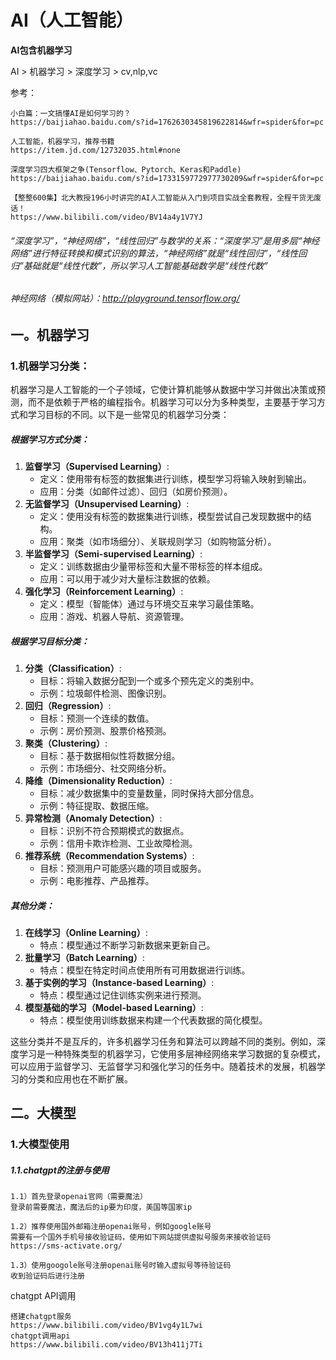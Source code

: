 # AI（人工智能）

**AI包含机器学习**

AI > 机器学习 > 深度学习 > cv,nlp,vc

参考：

```
小白篇：一文搞懂AI是如何学习的？
https://baijiahao.baidu.com/s?id=1762630345819622814&wfr=spider&for=pc

人工智能，机器学习，推荐书籍
https://item.jd.com/12732035.html#none

深度学习四大框架之争(Tensorflow、Pytorch、Keras和Paddle)
https://baijiahao.baidu.com/s?id=1733159772977730209&wfr=spider&for=pc

【整整600集】北大教授196小时讲完的AI人工智能从入门到项目实战全套教程，全程干货无废话！
https://www.bilibili.com/video/BV14a4y1V7YJ
```

###### “深度学习”，“神经网络”，“线性回归”与数学的关系：“深度学习”是用多层“神经网络”进行特征转换和模式识别的算法，“神经网络”就是“线性回归”，“线性回归”基础就是“线性代数”，所以学习人工智能基础数学是“线性代数”

###### 神经网络（模拟网站）：http://playground.tensorflow.org/
## 一。机器学习

### 1.机器学习分类：

机器学习是人工智能的一个子领域，它使计算机能够从数据中学习并做出决策或预测，而不是依赖于严格的编程指令。机器学习可以分为多种类型，主要基于学习方式和学习目标的不同。以下是一些常见的机器学习分类：

##### 根据学习方式分类：

1. **监督学习（Supervised Learning）**:
   - 定义：使用带有标签的数据集进行训练，模型学习将输入映射到输出。
   - 应用：分类（如邮件过滤）、回归（如房价预测）。
2. **无监督学习（Unsupervised Learning）**:
   - 定义：使用没有标签的数据集进行训练，模型尝试自己发现数据中的结构。
   - 应用：聚类（如市场细分）、关联规则学习（如购物篮分析）。
3. **半监督学习（Semi-supervised Learning）**:
   - 定义：训练数据由少量带标签和大量不带标签的样本组成。
   - 应用：可以用于减少对大量标注数据的依赖。
4. **强化学习（Reinforcement Learning）**:
   - 定义：模型（智能体）通过与环境交互来学习最佳策略。
   - 应用：游戏、机器人导航、资源管理。

##### 根据学习目标分类：

1. **分类（Classification）**:
   - 目标：将输入数据分配到一个或多个预先定义的类别中。
   - 示例：垃圾邮件检测、图像识别。
2. **回归（Regression）**:
   - 目标：预测一个连续的数值。
   - 示例：房价预测、股票价格预测。
3. **聚类（Clustering）**:
   - 目标：基于数据相似性将数据分组。
   - 示例：市场细分、社交网络分析。
4. **降维（Dimensionality Reduction）**:
   - 目标：减少数据集中的变量数量，同时保持大部分信息。
   - 示例：特征提取、数据压缩。
5. **异常检测（Anomaly Detection）**:
   - 目标：识别不符合预期模式的数据点。
   - 示例：信用卡欺诈检测、工业故障检测。
6. **推荐系统（Recommendation Systems）**:
   - 目标：预测用户可能感兴趣的项目或服务。
   - 示例：电影推荐、产品推荐。

##### 其他分类：

1. **在线学习（Online Learning）**:
   - 特点：模型通过不断学习新数据来更新自己。
2. **批量学习（Batch Learning）**:
   - 特点：模型在特定时间点使用所有可用数据进行训练。
3. **基于实例的学习（Instance-based Learning）**:
   - 特点：模型通过记住训练实例来进行预测。
4. **模型基础的学习（Model-based Learning）**:
   - 特点：模型使用训练数据来构建一个代表数据的简化模型。

这些分类并不是互斥的，许多机器学习任务和算法可以跨越不同的类别。例如，深度学习是一种特殊类型的机器学习，它使用多层神经网络来学习数据的复杂模式，可以应用于监督学习、无监督学习和强化学习的任务中。随着技术的发展，机器学习的分类和应用也在不断扩展。



## 二。大模型

### 1.大模型使用

##### 1.1.chatgpt的注册与使用

```
1.1）首先登录openai官网（需要魔法）
登录前需要魔法，魔法后的ip要为印度，美国等国家ip

1.2）推荐使用国外邮箱注册openai账号，例如google账号
需要有一个国外手机号接收验证码，使用如下网站提供虚拟号服务来接收验证码
https://sms-activate.org/

1.3）使用googole账号注册openai账号时输入虚拟号等待验证码
收到验证码后进行注册
```

chatgpt API调用

```
搭建chatgpt服务
https://www.bilibili.com/video/BV1vg4y1L7wi
chatgpt调用api
https://www.bilibili.com/video/BV13h411j7Ti
```



